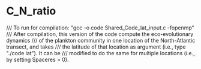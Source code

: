 # C_N_ratio

/// To run for compilation: "gcc -o code Shared_Code_lat_input.c -fopenmp"
/// After compilation, this version of the code compute the eco-evolutionary dynamics
/// of the plankton community in one location of the North-Atlantic transect, and takes
/// the latitude of that location as argument (i.e., type "./code lat"). It can be
/// modified to do the same for multiple locations (i.e., by setting Spaceres > 0).
